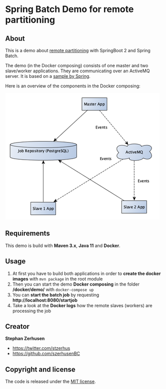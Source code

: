 # Spring Batch Demo for remote partitioning

## About
This is a demo about [remote partitioning](https://docs.spring.io/spring-batch/4.1.x/reference/html/index-single.html#partitioning) with SpringBoot 2 and Spring Batch.

The demo (in the Docker composing) consists of one master and two slave/worker applications. They are communicating over an ActiveMQ server. It is based on
a [sample by Spring](https://github.com/spring-projects/spring-batch/tree/master/spring-batch-samples/src/main/java/org/springframework/batch/sample/remotepartitioning).

Here is an overview of the components in the Docker composing:

![Composing overview](docs/overview.png?raw=true "Composing overview")

## Requirements
This demo is build with **Maven 3.x**, **Java 11** and **Docker**.

## Usage
1. At first you have to build both applications in order to **create the docker images** with `mvn package` in the root module
2. Then you can start the demo **Docker composing** in the folder **/docker/demo/** with `docker-compose up`
3. You can **start the batch job** by requesting **http://localhost:8080/startjob**
4. Take a look at the **Docker logs** how the remote slaves (workers) are processing the job

## Creator

**Stephan Zerhusen**

* <https://twitter.com/stzerhus>
* <https://github.com/szerhusenBC>

## Copyright and license

The code is released under the [MIT license](LICENSE?raw=true).
